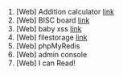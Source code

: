 1. [Web] Addition calculator [link](https://github.com/Echo-H4C/Wargame/blob/main/DreamHack/web_Addition%20calculator/Addition%20calculator.md)
2. [Web] BISC board [link](https://github.com/Echo-H4C/Wargame/blob/main/DreamHack/web_BISC%20board/BISC%20board.md)
3. [Web] baby xss [link](https://github.com/Echo-H4C/Wargame/blob/main/DreamHack/web_baby%20xss/baby%20xss.md)
4. [Web] filestorage [link](https://github.com/Echo-H4C/Wargame/blob/main/DreamHack/web_filestorage/filestorage.md)
5. [Web] phpMyRedis 
6. [Web] admin console
7. [Web] I can Read!
